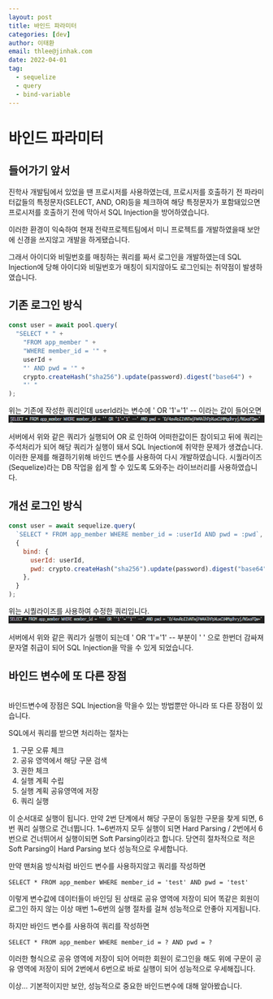 ```yaml
---
layout: post
title: 바인드 파라미터
categories: [dev]
author: 이태환
email: thlee@jinhak.com
date: 2022-04-01
tag:
  - sequelize
  - query
  - bind-variable
---
```


<!-- @format -->

# 바인드 파라미터

## 들어가기 앞서

진학사 개발팀에서 있었을 땐 프로시저를 사용하였는데, 프로시저를 호출하기 전 파라미터값들의 특정문자(SELECT, AND, OR)등을 체크하여 해당 특정문자가 포함돼있으면 프로시저를 호출하기 전에 막아서 SQL Injection을 방어하였습니다.

이러한 환경이 익숙하여 현재 전략프로젝트팀에서 미니 프로젝트를 개발하였을때 보안에 신경을 쓰지않고 개발을 하게됐습니다.

그래서 아이디와 비밀번호를 매칭하는 쿼리를 짜서 로그인을 개발하였는데 SQL Injection에 당해 아이디와 비밀번호가 매칭이 되지않아도 로그인되는 취약점이 발생하였습니다.

## 기존 로그인 방식

```javascript
const user = await pool.query(
  "SELECT * " +
    "FROM app_member " +
    "WHERE member_id = '" +
    userId +
    "' AND pwd = '" +
    crypto.createHash("sha256").update(password).digest("base64") +
    "' "
);
```

위는 기존에 작성한 쿼리인데 userId라는 변수에 ' OR '1'='1' -- 이라는 값이 들어오면
![Untitled](/assets/img/posts/dev/2022-04-01-bind-variable/query1.png)

서버에서 위와 같은 쿼리가 실행되어 OR 로 인하여 어떠한값이든 참이되고 뒤에 쿼리는 주석처리가 되어 해당 쿼리가 실행이 돼서 SQL Injection에 취약한 문제가 생겼습니다. 이러한 문제를 해결하기위해 바인드 변수를 사용하여 다시 개발하였습니다.
시퀄라이즈(Sequelize)라는 DB 작업을 쉽게 할 수 있도록 도와주는 라이브러리를 사용하였습니다.

## 개선 로그인 방식

```javascript
const user = await sequelize.query(
  `SELECT * FROM app_member WHERE member_id = :userId AND pwd = :pwd`,
  {
    bind: {
      userId: userId,
      pwd: crypto.createHash("sha256").update(password).digest("base64"),
    },
  }
);
```

위는 시퀄라이즈를 사용하여 수정한 쿼리입니다.
![Untitled](/assets/img/posts/dev/2022-04-01-bind-variable/query2.png)

서버에서 위와 같은 쿼리가 실행이 되는데 ' OR '1'='1' -- 부분이 ' ' 으로 한번더 감싸져 문자열 취급이 되어 SQL Injection을 막을 수 있게 되었습니다.

## 바인드 변수에 또 다른 장점

<br>
바인드변수에 장점은 SQL Injection을 막을수 있는 방법뿐만 아니라 또 다른 장점이 있습니다.

SQL에서 쿼리를 받으면 처리하는 절차는

1. 구문 오류 체크
2. 공유 영역에서 해당 구문 검색
3. 권한 체크
4. 실행 계획 수립
5. 실행 계획 공유영역에 저장
6. 쿼리 실행

이 순서대로 실행이 됩니다.
만약 2번 단계에서 해당 구문이 동일한 구문을 찾게 되면, 6번 쿼리 실행으로 건너뜁니다. 1~6번까지 모두 실행이 되면 Hard Parsing / 2번에서 6번으로 건너뛰어서 실행이되면 Soft Parsing이라고 합니다. 당연히 절차적으로 적은 Soft Parsing이 Hard Parsing 보다 성능적으로 우세합니다.

만약 맨처음 방식처럼 바인드 변수를 사용하지않고 쿼리를 작성하면

```query
SELECT * FROM app_member WHERE member_id = 'test' AND pwd = 'test'
```

이렇게 변수값에 데이터들이 바인딩 된 상태로 공유 영역에 저장이 되어 똑같은 회원이 로그인 하지 않는 이상 매번 1~6번의 실행 절차를 걸쳐 성능적으로 안좋아 지게됩니다.

하지만 바인드 변수를 사용하여 쿼리를 작성하면

```query
SELECT * FROM app_member WHERE member_id = ? AND pwd = ?
```

이러한 형식으로 공유 영역에 저장이 되어 어떠한 회원이 로그인을 해도 위에 구문이 공유 영역에 저장이 되어 2번에서 6번으로 바로 실행이 되어 성능적으로 우세해집니다.

이상... 기본적이지만 보안, 성능적으로 중요한 바인드변수에 대해 알아봤습니다.
